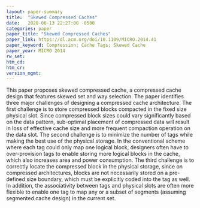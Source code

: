 ```yaml
---
layout: paper-summary
title:  "Skewed Compressed Caches"
date:   2020-06-13 22:27:00 -0500
categories: paper
paper_title: "Skewed Compressed Caches"
paper_link: https://dl.acm.org/doi/10.1109/MICRO.2014.41
paper_keyword: Compression; Cache Tags; Skewed Cache
paper_year: MICRO 2014
rw_set:
htm_cd:
htm_cr:
version_mgmt:
---
```


This paper proposes skewed compressed cache, a compressed cache design that features skewed set and way selection.
The paper identifies three major challenges of designing a compressed cache architecture. The first challenge is to
store compressed blocks compacted in the fixed size physical slot. Since compressed block sizes could vary significantly
based on the data pattern, sub-optimal placement of compressed data will result in loss of effective cache size and 
more frequent compaction operation on the data slot. The second challenge is to minimize the number of tags while making
the best use of the physical storage. In the conventional scheme where each tag could only map one logical block, 
designers often have to over-provision tags to enable storing more logical blocks in the cache, which also increases
area and power consumption. The third challenge is to correctly locate the compressed block in the physical storage,
since on compressed architectures, blocks are not necessarily stored on a pre-defined size boundary, which must be
explicitly coded into the tag as well. In addition, the associativity between tags and physical slots are often more
flexible to enable one tag to map any or a subset of segments (assuming segmented cache design) in the current set.
